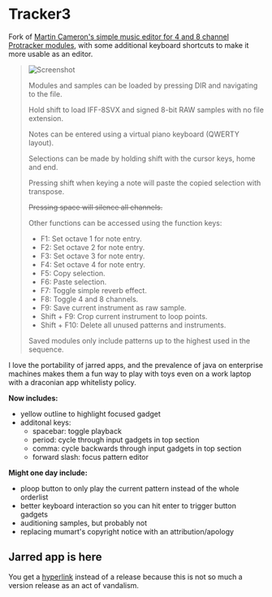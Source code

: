 
# Tracker3

Fork of [Martin Cameron's simple music editor for 4 and 8 channel Protracker modules](https://github.com/martincameron/tracker3), with some additional keyboard shortcuts to make it more usable as an editor. 

> ![Screenshot](screenshot.png)
>
> Modules and samples can be loaded by pressing DIR and navigating to the file.
>
> Hold shift to load IFF-8SVX and signed 8-bit RAW samples with no file extension.
>
> Notes can be entered using a virtual piano keyboard (QWERTY layout).
>
> Selections can be made by holding shift with the cursor keys, home and end.
>
> Pressing shift when keying a note will paste the copied selection with transpose.
>
> ~~Pressing space will silence all channels.~~
>
> Other functions can be accessed using the function keys:
>
> * F1: Set octave 1 for note entry.
> * F2: Set octave 2 for note entry.
> * F3: Set octave 3 for note entry.
> * F4: Set octave 4 for note entry.
> * F5: Copy selection.
> * F6: Paste selection.
> * F7: Toggle simple reverb effect.
> * F8: Toggle 4 and 8 channels.
> * F9: Save current instrument as raw sample.
> * Shift + F9: Crop current instrument to loop points.
> * Shift + F10: Delete all unused patterns and instruments.
>
> Saved modules only include patterns up to the highest used in the sequence.

I love the portability of jarred apps, and the prevalence of java on enterprise machines makes them a fun way to play with toys even on a work laptop with a draconian app whitelisty policy.

__Now includes:__
* yellow outline to highlight focused gadget
* additonal keys:
    * spacebar: toggle playback
    * period: cycle through input gadgets in top section
    * comma: cycle backwards through input gadgets in top section
    * forward slash: focus pattern editor
 
__Might one day include:__
* ploop button to only play the current pattern instead of the whole orderlist
* better keyboard interaction so you can hit enter to trigger button gadgets
* auditioning samples, but probably not
* replacing mumart's copyright notice with an attribution/apology

## Jarred app is here

You get a [hyperlink](https://github.com/illettante/tracker3/raw/refs/heads/master/build/tracker3.2.jar) instead of a release because this is not so much a version release as an act of vandalism.
